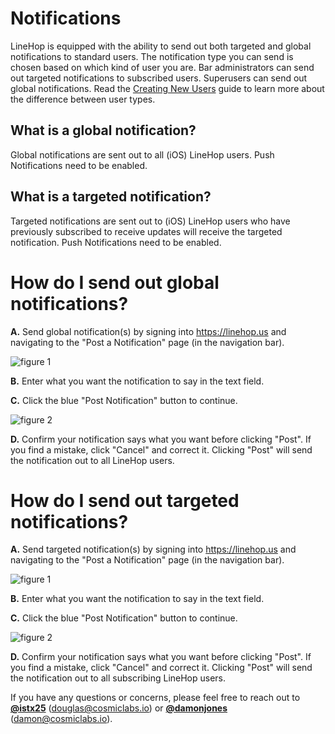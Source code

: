# Notifications
LineHop is equipped with the ability to send out both targeted and global notifications to standard users. The notification type you can send is chosen based on which kind of user you are. Bar administrators can send out targeted notifications to subscribed users. Superusers can send out global notifications. Read the [Creating New Users](https://github.com/linehop/guides/blob/master/Guides/creating-new-users.md) guide to learn more about the difference between user types. 

## What is a global notification?
Global notifications are sent out to all (iOS) LineHop users. Push Notifications need to be enabled.

## What is a targeted notification?
Targeted notifications are sent out to (iOS) LineHop users who have previously subscribed to receive updates will receive the targeted notification. Push Notifications need to be enabled.

# How do I send out global notifications?
**A.** Send global notification(s) by signing into https://linehop.us and navigating to the "Post a Notification" page (in the navigation bar). 

![figure 1](https://cloud.githubusercontent.com/assets/6799989/9705998/d7cf779e-54cf-11e5-8a15-6b6dfca68065.png)

**B.** Enter what you want the notification to say in the text field.

**C.** Click the blue "Post Notification" button to continue.

![figure 2](https://cloud.githubusercontent.com/assets/6799989/9706007/1b5d5b2a-54d0-11e5-8ca9-5bd11f70ffc3.png)

**D.** Confirm your notification says what you want before clicking "Post". If you find a mistake, click "Cancel" and correct it. Clicking "Post" will send the notification out to all LineHop users.

# How do I send out targeted notifications?
**A.** Send targeted notification(s) by signing into https://linehop.us and navigating to the "Post a Notification" page (in the navigation bar). 

![figure 1](https://cloud.githubusercontent.com/assets/6799989/9706102/a1b1b5fc-54d2-11e5-8310-f3703b03b5df.png)

**B.** Enter what you want the notification to say in the text field.

**C.** Click the blue "Post Notification" button to continue.

![figure 2](https://cloud.githubusercontent.com/assets/6799989/9706007/1b5d5b2a-54d0-11e5-8ca9-5bd11f70ffc3.png)

**D.** Confirm your notification says what you want before clicking "Post". If you find a mistake, click "Cancel" and correct it. Clicking "Post" will send the notification out to all subscribing LineHop users.

If you have any questions or concerns, please feel free to reach out to **[@istx25](https://www.github.com/istx25)** ([douglas@cosmiclabs.io](mailto:douglas@cosmiclabs.io)) or **[@damonjones](https://www.github.com/damonjones)** ([damon@cosmiclabs.io](mailto:damon@cosmiclabs.io)).